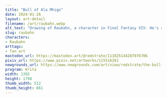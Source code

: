 ```yaml
---
title: "Bull of Ala Mhigo"
date: 2024-01-26
layout: art-detail
filename: /art/raubahn.webp
alt_text: "Drawing of Raubahn, a character in Final Fantasy XIV. He's a dark skinned man who is taller than he looks, just not visible in this picture. He is wearing simple robes, wrappings and other tidbits but he notably has a horned armguard on his left side. He's draping a dark robe over his left shoulder, which is missing an arm. He has his muted hair tied back. He looks silently to his left."
slug: raubahn
characters:
- Raubahn
arttags:
- fan art
mastodon_url: https://mastodon.art/@redstrate/111825144287076706
pixiv_url: https://www.pixiv.net/artworks/115516281
newgrounds_url: https://www.newgrounds.com/art/view/redstrate/the-bull-of-ala-mhigo
program: Krita
width: 1392
height: 1798
thumb_width: 512
thumb_height: 661
---
```

